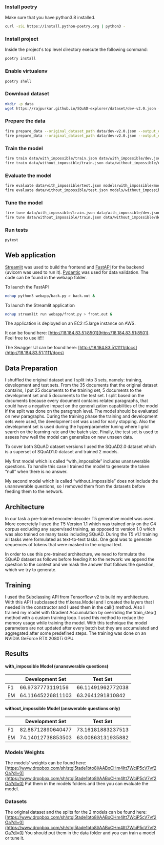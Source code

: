 ### Install poetry

Make sure that you have python3.8 installed.

```bash
curl -sSL https://install.python-poetry.org | python3 -
```

### Install project

Inside the project's top level directory execute the following command:

```bash
poetry install
```

### Enable virtualenv

```bash
poetry shell
```

### Download dataset

```bash
mkdir -p data
wget https://rajpurkar.github.io/SQuAD-explorer/dataset/dev-v2.0.json -P data/
```

### Prepare the data

```bash
fire prepare_data --original_dataset_path data/dev-v2.0.json --output_directory data/with_impossible --include_impossible True
fire prepare_data --original_dataset_path data/dev-v2.0.json --output_directory data/without_impossible --include_impossible False
```

### Train the model

```bash
fire train data/with_impossible/train.json data/with_impossible/dev.json models/with_impossible/model.ckpt --batch_size 2 --learning_rate 0.0001 --accumulate_grad_batches 32
fire train data/without_impossible/train.json data/without_impossible/dev.json models/without_impossible/model.ckpt --batch_size 2 --learning_rate 0.0001 --accumulate_grad_batches 32
```

### Evaluate the model

```bash
fire evaluate data/with_impossible/test.json models/with_impossible/model.ckpt --batch_size 2
fire evaluate data/without_impossible/test.json models/without_impossible/model.ckpt --batch_size 2
```

### Tune the model

```bash
fire tune data/with_impossible/train.json data/with_impossible/dev.json results/with_impossible/tuning_results.pkl
fire tune data/without_impossible/train.json data/without_impossible/dev.json results/without_impossible/tuning_results.pkl
```

### Run tests

```bash
pytest
```

## Web application

[Streamlit](https://streamlit.io) was used to build the frontend and [FastAPI](https://fastapi.tiangolo.com) for the backend (uvicorn was used to run  it). [Pydantic](https://pydantic-docs.helpmanual.io) was used for data validation. The code can be found in the webapp folder.

To launch the FastAPI

```bash
nohup python3 webapp/back.py > back.out &
```

To launch the Streamlit application

```bash
nohup streamlit run webapp/front.py > front.out &
```

The application is deployed on an EC2 r5.large instance on AWS.

It can be found here: [http://18.184.83.51:8501](http://18.184.83.51:8501). Feel free to use it!!!

The Swagger UI can be found here: [http://18.184.83.51:1111/docs](http://18.184.83.51:1111/docs)

## Data Preparation

I shuffled the original dataset and I split into 3 sets, namely: training, development and test sets. From the 35 documents that the original dataset contains, I put 25 documents to the training set, 5 documents to the development set and 5 documents to the test set. I split based on the documents because every document contains related paragraphs, that could have a negative impact on the generalization capabilities of the model if the split was done on the paragraph level. The model should be evaluated on new paragraphs.
During the training phase the training and development sets were used, the development set was used for early stopping. Also the development set is used during the hyperparameter tuning where I grid search on the learning rate and the batch size. Finally, the test set is used to assess how well the model can generalize on new unseen data. 

To cover both SQuAD dataset versions I used the SQuAD2.0 dataset which is a superset of SQuAD1.0 dataset and trained 2 models.

My first model which is called “with_impossible” includes unanswerable questions. To handle this case I trained the model to generate the token “null” when there is no answer.

My second model which is called “without_impossible” does not include the unanswerable questions, so I removed them from the datasets before feeding them to the network.

## Architecture

In our task a pre-trained encoder-decoder T5 generative model was used. More concretely I used the T5 Version 1.1 which was trained only on the C4 corpus excluding any supervised training, as opposed to version 1.0 which was also trained on many tasks including SQuAD.
During the T5 v1.1 training all tasks were formulated as text-to-text tasks. One goal was to generate sequences of tokens that were masked in the original text.

In order to use this pre-trained architecture, we need to formulate the SQuAD dataset as follows before feeding it to the network: we append the question to the context and we mask the answer that follows the question, which we try to generate.

## Training

I used the Subclassing API from Tensorflow v2 to build my architecture.
With this API I subclassed the tf.keras.Model and I created the layers that I needed in the constructor and I used them in the call() method.
Also I trained my model with Gradient Accumulation by overriding the train_step() method with a custom training loop.
I used this method to reduce the memory usage while training the model. With this technique the model parameters are not updated after every batch but they are accumulated and aggregated after some predefined steps.
The training was done on an NVIDIA GeForce RTX 2080Ti GPU. 

## Results

#### with_impossible Model (unanswerable questions)

|    | Development Set   | Test Set          |
|----|-------------------|-------------------|
| F1 | 66.9737773119156  | 66.11491962772038 |
| EM | 64.11645226811103 | 63.2641291810842  |

#### without_impossible Model (answerable questions only)

|    | Development Set   | Test Set          |
|----|-------------------|-------------------|
| F1 | 82.88712890640477 | 73.16181883237513 |
| EM | 74.14012738853503 | 63.00863131935882 |

### Models Weights

The models' weights can be found here: [https://www.dropbox.com/sh/stgi5tade1bto8l/AABxCHm4Itt7WciP5cV7vf2Oa?dl=0](https://www.dropbox.com/sh/stgi5tade1bto8l/AABxCHm4Itt7WciP5cV7vf2Oa?dl=0)
Put them in the models folders and then you can evaluate the model.

### Datasets

The original dataset and the splits for the 2 models can be found here: [https://www.dropbox.com/sh/stgi5tade1bto8l/AABxCHm4Itt7WciP5cV7vf2Oa?dl=0](https://www.dropbox.com/sh/stgi5tade1bto8l/AABxCHm4Itt7WciP5cV7vf2Oa?dl=0)
You should put them in the data folder and you can train a model or tune it.
